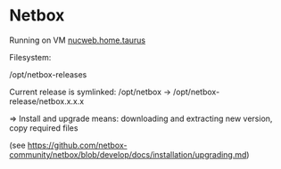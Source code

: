# Netbox

Running on VM
[nucweb.home.taurus](Stoopswiki:infra:virtualisation:nucweb "wikilink")

Filesystem:

/opt/netbox-releases

Current release is symlinked: /opt/netbox →
/opt/netbox-release/netbox.x.x.x

⇒ Install and upgrade means: downloading and extracting new version,
copy required files

(see
<https://github.com/netbox-community/netbox/blob/develop/docs/installation/upgrading.md>)
